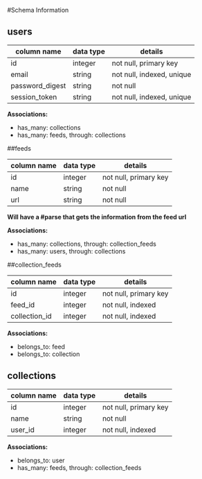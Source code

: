 #Schema Information

## users
column name     | data type | details
----------------|-----------|-----------------------
id              | integer   | not null, primary key
email           | string    | not null, indexed, unique
password_digest | string    | not null
session_token   | string    | not null, indexed, unique

**Associations:**  
* has_many: collections  
* has_many: feeds, through: collections  


##feeds

column name | data type | details
------------|-----------|-----------------------
id          | integer   | not null, primary key
name        | string    | not null
url         | string    | not null

**Will have a #parse that gets the information from the feed url**

**Associations:**  
* has_many: collections, through: collection_feeds
* has_many: users, through: collections

##collection_feeds

column name   | data type | details
--------------|-----------|-----------------------
id            | integer   | not null, primary key
feed_id       | integer   | not null, indexed
collection_id | integer   | not null, indexed

**Associations:**   
* belongs_to: feed  
* belongs_to: collection  

## collections

column name | data type | details
------------|-----------|-----------------------
id          | integer   | not null, primary key
name        | string    | not null
user_id     | integer   | not null, indexed

**Associations:**  
* belongs_to: user  
* has_many: feeds, through: collection_feeds  
